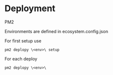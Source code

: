 # Deployment

PM2

Environments are defined in ecosystem.config.json

For first setup use 

`pm2 deplopy \<env>\ setup`

For each deploy

`pm2 deplopy \<env>\`